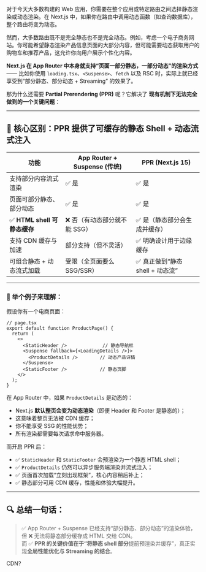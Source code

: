 
对于今天大多数构建的 Web 应用，你需要在整个应用或特定路由之间选择静态渲染或动态渲染。在 Next.js 中，如果你在路由中调用动态函数（如查询数据库），整个路由将变为动态。

然而，大多数路由既不是完全静态也不是完全动态。例如，考虑一个电子商务网站。你可能希望静态渲染产品信息页面的大部分内容，但可能需要动态获取用户的购物车和推荐产品，这允许你向用户展示个性化内容。

**Next.js 在 App Router 中本身就支持“页面一部分静态，一部分动态”的渲染方式** —— 比如你使用 `loading.tsx`、`<Suspense>`、`fetch` 以及 RSC 时，实际上就已经享受到“部分静态、部分动态 + Streaming” 的效果了。

那为什么还需要 **Partial Prerendering (PPR)** 呢？它解决了 **现有机制下无法完全做到的一个关键问题**：

---

## 🧩 核心区别：PPR 提供了**可缓存的静态 Shell + 动态流式注入**

|功能|App Router + Suspense (传统)|PPR (Next.js 15)|
|---|---|---|
|支持部分内容流式渲染|✅ 是|✅ 是|
|页面可部分静态、部分动态|✅ 是|✅ 是|
|✅ **HTML shell 可静态缓存**|❌ 否（有动态部分就不能 SSG）|✅ 是（静态部分会生成并缓存）|
|支持 CDN 缓存与加速|部分支持（但不灵活）|✅ 明确设计用于边缘缓存|
|可组合静态 + 动态流式加载|受限（全页面要么 SSG/SSR）|✅ 真正做到“静态 shell + 动态流”|

---

### 📌 举个例子来理解：

假设你有一个电商页面：

```tsx
// page.tsx
export default function ProductPage() {
  return (
    <>
      <StaticHeader />             // 静态导航栏
      <Suspense fallback={<LoadingDetails />}>
        <ProductDetails />        // 动态产品详情
      </Suspense>
      <StaticFooter />            // 静态页脚
    </>
  );
}
```

在 App Router 中，如果 `ProductDetails` 是动态的：

- Next.js **默认整页会变为动态渲染**（即便 Header 和 Footer 是静态的）；
- 这意味着整页无法被 CDN 缓存；
- 你不能享受 SSG 的性能优势；
- 所有渲染都需要每次请求命中服务器。

而开启 PPR 后：

- ✅ `StaticHeader` 和 `StaticFooter` 会预渲染为一个静态 HTML shell；
- ✅ `ProductDetails` 仍然可以异步服务端渲染并流式注入；
- ✅ 页面首次加载“立刻出现框架”，核心内容稍后补上；
- ✅ 静态部分可用 CDN 缓存，性能和体验大幅提升。

---

## 🔍 总结一句话：

> ✅ App Router + Suspense 已经支持“部分静态、部分动态”的渲染体验，  
> 但 ❌ 无法将静态部分缓存成 HTML 交给 CDN。  
> 而 ✅ **PPR 的关键价值在于“将静态 shell 部分**提前预渲染并缓存”，真正实现**全局性能优化与 Streaming 的结合**。


CDN?